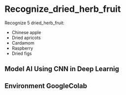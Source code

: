 # Recognize_dried_herb_fruit
Recognize 5 dried_herb_fruit:
- Chinese apple
- Dried apricots
- Cardamom
- Raspberry
- Dried figs

## Model AI Using CNN in Deep Learnig
## Environment  GoogleColab
